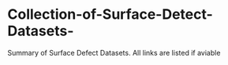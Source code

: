 # Collection-of-Surface-Detect-Datasets-
Summary of Surface Defect Datasets. All links are listed if aviable
